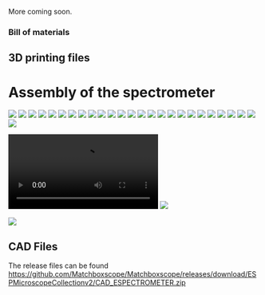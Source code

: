 More coming soon.

### Bill of materials

## 3D printing files

# Assembly of the spectrometer

![](IMAGES/espectrometer/espectrometer_1.png)
![](IMAGES/espectrometer/espectrometer_2.png)
![](IMAGES/espectrometer/espectrometer_3.gif)
![](IMAGES/espectrometer/espectrometer_4.gif)
![](IMAGES/espectrometer/espectrometer_5.gif)
![](IMAGES/espectrometer/IMG_20220330_085608.jpg)
![](IMAGES/espectrometer/IMG_20220330_085640.jpg)
![](IMAGES/espectrometer/IMG_20220330_085707.jpg)
![](IMAGES/espectrometer/IMG_20220330_085719.jpg)
![](IMAGES/espectrometer/IMG_20220330_085800.jpg)
![](IMAGES/espectrometer/IMG_20220330_085858.jpg)
![](IMAGES/espectrometer/IMG_20220330_085909.jpg)
![](IMAGES/espectrometer/IMG_20220330_090005.jpg)
![](IMAGES/espectrometer/IMG_20220330_090147.jpg)
![](IMAGES/espectrometer/IMG_20220330_090214.jpg)
![](IMAGES/espectrometer/IMG_20230305_093523.jpg)
![](IMAGES/espectrometer/IMG_20230305_093612.jpg)
![](IMAGES/espectrometer/IMG_20230305_093624.jpg)
![](IMAGES/espectrometer/IMG_20230305_093717.jpg)
![](IMAGES/espectrometer/IMG_20230305_093729.jpg)
![](IMAGES/espectrometer/IMG_20230305_093746.jpg)
![](IMAGES/espectrometer/IMG_20230305_093938.jpg)
![](IMAGES/espectrometer/IMG_20230305_112823.jpg)
![](IMAGES/espectrometer/IMG_20230305_112935.jpg)
![](IMAGES/espectrometer/IMG_20230305_114140.jpg)
![](IMAGES/espectrometer/Screenshot_20230305_090812_com.android.keyguard.jpg)

![](IMAGES/espectrometer/2023-03-0511-39-54.mp4)
![](IMAGES/espectrometer/Spectroscope_v0.png)

![](IMAGES/espectrometer/ESPectrometer_lineplot.png)
## CAD Files

The release files can be found https://github.com/Matchboxscope/Matchboxscope/releases/download/ESPMicroscopeCollectionv2/CAD_ESPECTROMETER.zip

